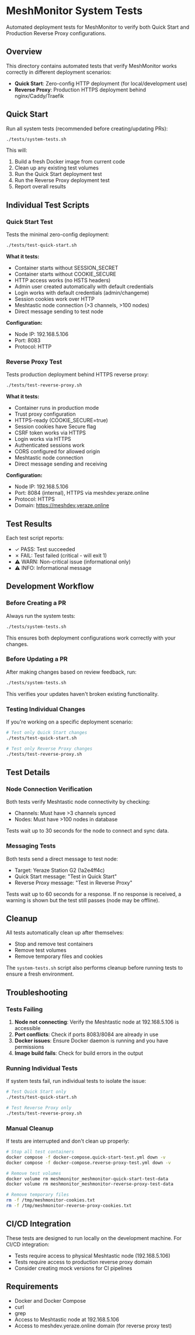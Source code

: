 # MeshMonitor System Tests

Automated deployment tests for MeshMonitor to verify both Quick Start and Production Reverse Proxy configurations.

## Overview

This directory contains automated tests that verify MeshMonitor works correctly in different deployment scenarios:

- **Quick Start**: Zero-config HTTP deployment (for local/development use)
- **Reverse Proxy**: Production HTTPS deployment behind nginx/Caddy/Traefik

## Quick Start

Run all system tests (recommended before creating/updating PRs):

```bash
./tests/system-tests.sh
```

This will:
1. Build a fresh Docker image from current code
2. Clean up any existing test volumes
3. Run the Quick Start deployment test
4. Run the Reverse Proxy deployment test
5. Report overall results

## Individual Test Scripts

### Quick Start Test

Tests the minimal zero-config deployment:

```bash
./tests/test-quick-start.sh
```

**What it tests:**
- Container starts without SESSION_SECRET
- Container starts without COOKIE_SECURE
- HTTP access works (no HSTS headers)
- Admin user created automatically with default credentials
- Login works with default credentials (admin/changeme)
- Session cookies work over HTTP
- Meshtastic node connection (>3 channels, >100 nodes)
- Direct message sending to test node

**Configuration:**
- Node IP: 192.168.5.106
- Port: 8083
- Protocol: HTTP

### Reverse Proxy Test

Tests production deployment behind HTTPS reverse proxy:

```bash
./tests/test-reverse-proxy.sh
```

**What it tests:**
- Container runs in production mode
- Trust proxy configuration
- HTTPS-ready (COOKIE_SECURE=true)
- Session cookies have Secure flag
- CSRF token works via HTTPS
- Login works via HTTPS
- Authenticated sessions work
- CORS configured for allowed origin
- Meshtastic node connection
- Direct message sending and receiving

**Configuration:**
- Node IP: 192.168.5.106
- Port: 8084 (internal), HTTPS via meshdev.yeraze.online
- Protocol: HTTPS
- Domain: https://meshdev.yeraze.online

## Test Results

Each test script reports:
- ✓ PASS: Test succeeded
- ✗ FAIL: Test failed (critical - will exit 1)
- ⚠ WARN: Non-critical issue (informational only)
- ⚠ INFO: Informational message

## Development Workflow

### Before Creating a PR

Always run the system tests:

```bash
./tests/system-tests.sh
```

This ensures both deployment configurations work correctly with your changes.

### Before Updating a PR

After making changes based on review feedback, run:

```bash
./tests/system-tests.sh
```

This verifies your updates haven't broken existing functionality.

### Testing Individual Changes

If you're working on a specific deployment scenario:

```bash
# Test only Quick Start changes
./tests/test-quick-start.sh

# Test only Reverse Proxy changes
./tests/test-reverse-proxy.sh
```

## Test Details

### Node Connection Verification

Both tests verify Meshtastic node connectivity by checking:
- Channels: Must have >3 channels synced
- Nodes: Must have >100 nodes in database

Tests wait up to 30 seconds for the node to connect and sync data.

### Messaging Tests

Both tests send a direct message to test node:
- Target: Yeraze Station G2 (!a2e4ff4c)
- Quick Start message: "Test in Quick Start"
- Reverse Proxy message: "Test in Reverse Proxy"

Tests wait up to 60 seconds for a response. If no response is received, a warning is shown but the test still passes (node may be offline).

## Cleanup

All tests automatically clean up after themselves:
- Stop and remove test containers
- Remove test volumes
- Remove temporary files and cookies

The `system-tests.sh` script also performs cleanup before running tests to ensure a fresh environment.

## Troubleshooting

### Tests Failing

1. **Node not connecting**: Verify the Meshtastic node at 192.168.5.106 is accessible
2. **Port conflicts**: Check if ports 8083/8084 are already in use
3. **Docker issues**: Ensure Docker daemon is running and you have permissions
4. **Image build fails**: Check for build errors in the output

### Running Individual Tests

If system tests fail, run individual tests to isolate the issue:

```bash
# Test Quick Start only
./tests/test-quick-start.sh

# Test Reverse Proxy only
./tests/test-reverse-proxy.sh
```

### Manual Cleanup

If tests are interrupted and don't clean up properly:

```bash
# Stop all test containers
docker compose -f docker-compose.quick-start-test.yml down -v
docker compose -f docker-compose.reverse-proxy-test.yml down -v

# Remove test volumes
docker volume rm meshmonitor_meshmonitor-quick-start-test-data
docker volume rm meshmonitor_meshmonitor-reverse-proxy-test-data

# Remove temporary files
rm -f /tmp/meshmonitor-cookies.txt
rm -f /tmp/meshmonitor-reverse-proxy-cookies.txt
```

## CI/CD Integration

These tests are designed to run locally on the development machine. For CI/CD integration:

- Tests require access to physical Meshtastic node (192.168.5.106)
- Tests require access to production reverse proxy domain
- Consider creating mock versions for CI pipelines

## Requirements

- Docker and Docker Compose
- curl
- grep
- Access to Meshtastic node at 192.168.5.106
- Access to meshdev.yeraze.online domain (for reverse proxy test)
